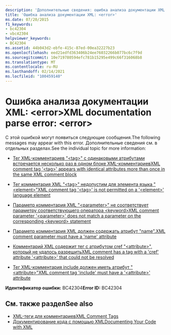 ```yaml
---
description: 'Дополнительные сведения: ошибка анализа документации XML: <error>'
title: 'Ошибка анализа документации XML: <error>'
ms.date: 07/20/2015
f1_keywords:
- bc42304
- vbc42304
helpviewer_keywords:
- BC42304
ms.assetid: 44b043d2-ebfe-415c-87ed-00ea32227b23
ms.openlocfilehash: eed21edfd363406b24ee76032266b077bc6c7f9d
ms.sourcegitcommit: 10e719780594efc781b15295e499c66f316068b8
ms.translationtype: MT
ms.contentlocale: ru-RU
ms.lasthandoff: 02/14/2021
ms.locfileid: "100459140"
---
```

# <a name="xml-documentation-parse-error-error"></a><span data-ttu-id="1982a-103">Ошибка анализа документации XML: \<error></span><span class="sxs-lookup"><span data-stu-id="1982a-103">XML documentation parse error: \<error></span></span>

<span data-ttu-id="1982a-104">С этой ошибкой могут появиться следующие сообщения.</span><span class="sxs-lookup"><span data-stu-id="1982a-104">The following messages may appear with this error.</span></span> <span data-ttu-id="1982a-105">Дополнительные сведения см. в отдельных разделах.</span><span class="sxs-lookup"><span data-stu-id="1982a-105">See the individual topic for more information:</span></span>  
  
- [<span data-ttu-id="1982a-106">Тег XML-комментариев "\<tag>" с одинаковыми атрибутами встречается несколько раз в одном блоке XML-комментариев</span><span class="sxs-lookup"><span data-stu-id="1982a-106">XML comment tag '\<tag>' appears with identical attributes more than once in the same XML comment block</span></span>](bc42305.md)  
  
- [<span data-ttu-id="1982a-107">Тег комментария XML "\<tag>" недопустим для элемента языка "\<element>"</span><span class="sxs-lookup"><span data-stu-id="1982a-107">XML comment tag '\<tag>' is not permitted on a '\<element>' language element</span></span>](bc42306.md)  
  
- [<span data-ttu-id="1982a-108">Параметр комментария XML "\<parameter>" не соответствует параметру соответствующего оператора \<keyword></span><span class="sxs-lookup"><span data-stu-id="1982a-108">XML comment parameter '\<parameter>' does not match a parameter on the corresponding \<keyword> statement</span></span>](bc42307.md)  
  
- [<span data-ttu-id="1982a-109">Параметр комментария XML должен содержать атрибут "name".</span><span class="sxs-lookup"><span data-stu-id="1982a-109">XML comment parameter must have a 'name' attribute</span></span>](bc42308.md)  
  
- [<span data-ttu-id="1982a-110">Комментарий XML содержит тег с атрибутом cref "\<attribute>", который не удалось разрешить</span><span class="sxs-lookup"><span data-stu-id="1982a-110">XML comment has a tag with a 'cref' attribute '\<attribute>' that could not be resolved</span></span>](bc42309.md)  
  
- [<span data-ttu-id="1982a-111">Тег XML-комментария include должен иметь атрибут "\<attribute>"</span><span class="sxs-lookup"><span data-stu-id="1982a-111">XML comment tag 'include' must have a '\<attribute>' attribute</span></span>](bc42310.md)  
  
 <span data-ttu-id="1982a-112">**Идентификатор ошибки:** BC42304</span><span class="sxs-lookup"><span data-stu-id="1982a-112">**Error ID:** BC42304</span></span>  
  
## <a name="see-also"></a><span data-ttu-id="1982a-113">См. также раздел</span><span class="sxs-lookup"><span data-stu-id="1982a-113">See also</span></span>

- [<span data-ttu-id="1982a-114">XML-теги для комментариев</span><span class="sxs-lookup"><span data-stu-id="1982a-114">XML Comment Tags</span></span>](../language-reference/xmldoc/index.md)
- [<span data-ttu-id="1982a-115">Документирование кода с помощью XML</span><span class="sxs-lookup"><span data-stu-id="1982a-115">Documenting Your Code with XML</span></span>](../programming-guide/program-structure/documenting-your-code-with-xml.md)
